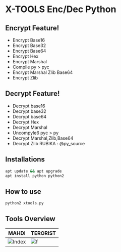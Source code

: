 # X-TOOLS Enc/Dec Python

## Encrypt Feature!
- Encrypt Base16
- Encrypt Base32
- Encrypt Base64
- Encrypt Hex
- Encrypt Marshal
- Compile py > pyc
- Encrypt Marshal Zlib Base64
- Encrypt Zlib

## Decrypt Feature!
- Decrypt base16
- Decrypt base32
- Decrypt base64
- Decrypt Hex
- Decrypt Marshal
- Uncompyle6 pyc > py
- Decrypt Marshal,Zlib,Base64
- Decrypt Zlib
RUBIKA : @py_source 

## Installations
```bash
apt update && apt upgrade
apt install python python2
```

## How to use
```bash
python2 xtools.py
```


## Tools Overview
|    MAHDI    |    TERORIST   |
| ------------- | ------------ |
|![Index](https://g.top4top.io/p_2056hbzvh1.png)|![f](https://f.top4top.io/p_2056weaad0.png)
